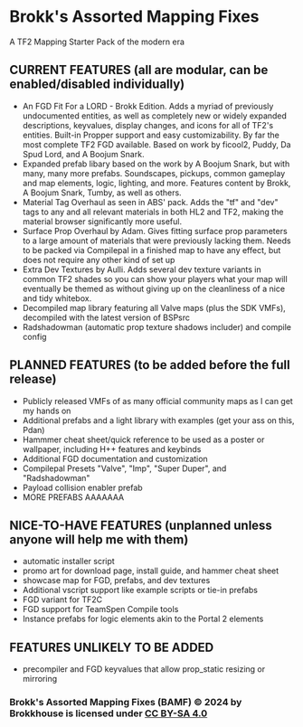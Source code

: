# Brokk's Assorted Mapping Fixes

A TF2 Mapping Starter Pack of the modern era

## CURRENT FEATURES (all are modular, can be enabled/disabled individually)

- An FGD Fit For a LORD - Brokk Edition. Adds a myriad of previously undocumented entities, as well as completely new or widely expanded descriptions, keyvalues, display changes, and icons for all of TF2's entities. Built-in Propper support and easy customizability. By far the most complete TF2 FGD available. Based on work by ficool2, Puddy, Da Spud Lord, and A Boojum Snark.
- Expanded prefab libary based on the work by A Boojum Snark, but with many, many more prefabs. Soundscapes, pickups, common gameplay and map elements, logic, lighting, and more. Features content by Brokk, A Boojum Snark, Tumby, as well as others.
- Material Tag Overhaul as seen in ABS' pack. Adds the "tf" and "dev" tags to any and all relevant materials in both HL2 and TF2, making the material browser significantly more useful.
- Surface Prop Overhaul by Adam. Gives fitting surface prop parameters to a large amount of materials that were previously lacking them. Needs to be packed via Compilepal in a finished map to have any effect, but does not require any other kind of set up
- Extra Dev Textures by Aulli. Adds several dev texture variants in common TF2 shades so you can show your players what your map will eventually be themed as without giving up on the cleanliness of a nice and tidy whitebox.
- Decompiled map library featuring all Valve maps (plus the SDK VMFs), decompiled with the latest version of BSPsrc
- Radshadowman (automatic prop texture shadows includer) and compile config

## PLANNED FEATURES (to be added before the full release)

- Publicly released VMFs of as many official community maps as I can get my hands on
- Additional prefabs and a light library with examples (get your ass on this, Pdan)
- Hammmer cheat sheet/quick reference to be used as a poster or wallpaper, including H++ features and keybinds
- Additional FGD documentation and customization
- Compilepal Presets "Valve", "Imp", "Super Duper", and "Radshadowman"
- Payload collision enabler prefab
- MORE PREFABS AAAAAAA

## NICE-TO-HAVE FEATURES (unplanned unless anyone will help me with them)

- automatic installer script
- promo art for download page, install guide, and hammer cheat sheet
- showcase map for FGD, prefabs, and dev textures
- Additional vscript support like example scripts or tie-in prefabs
- FGD variant for TF2C
- FGD support for TeamSpen Compile tools
- Instance prefabs for logic elements akin to the Portal 2 elements

## FEATURES UNLIKELY TO BE ADDED

- precompiler and FGD keyvalues that allow prop_static resizing or mirroring

### Brokk's Assorted Mapping Fixes (BAMF) © 2024 by Brokkhouse is licensed under [CC BY-SA 4.0](https://creativecommons.org/licenses/by-sa/4.0/)